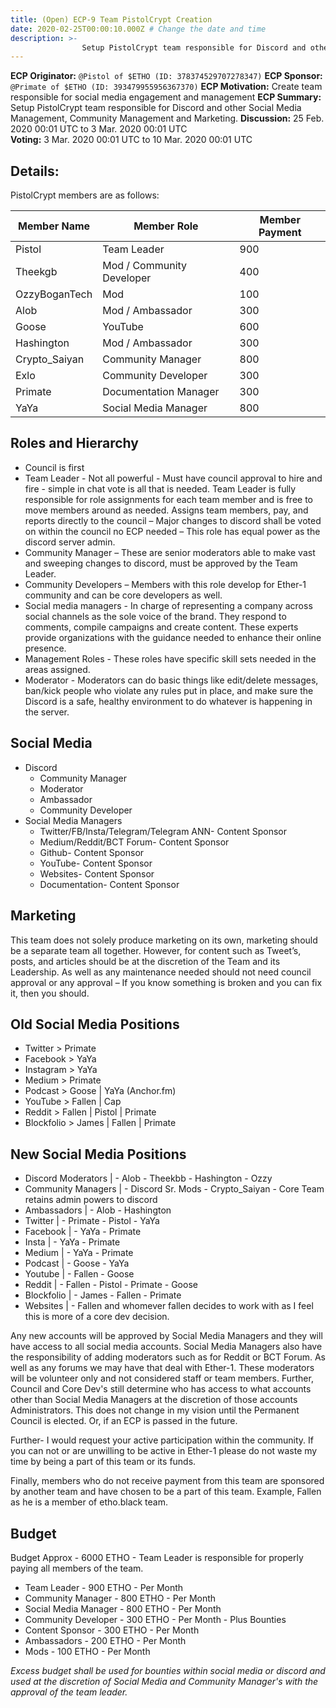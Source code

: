 ```yaml
---
title: (Open) ECP-9 Team PistolCrypt Creation
date: 2020-02-25T00:00:10.000Z # Change the date and time
description: >-
                Setup PistolCrypt team responsible for Discord and other Social Media Management, Community Management and Marketing.
---
```


**ECP Originator:** `@Pistol of $ETHO (ID: 378374529707278347)`
**ECP Sponsor:** `@Primate of $ETHO (ID: 393479955956367370)`
**ECP Motivation:** Create team responsible for social media engagement and management
**ECP Summary:** Setup PistolCrypt team responsible for Discord and other Social Media Management, Community Management and Marketing.
**Discussion:** 25 Feb. 2020 00:01 UTC to 3 Mar. 2020 00:01 UTC  
**Voting:** 3 Mar. 2020 00:01 UTC to 10 Mar. 2020 00:01 UTC  

## Details:
PistolCrypt members are as follows:

Member Name | Member Role | Member Payment
--- | --- | ---
Pistol | Team Leader | 900
Theekgb | Mod / Community Developer | 400
OzzyBoganTech | Mod| 100
Alob | Mod / Ambassador | 300
Goose | YouTube  | 600
Hashington | Mod / Ambassador | 300
Crypto_Saiyan | Community Manager | 800
Exlo | Community Developer | 300
Primate | Documentation Manager | 300
YaYa | Social Media Manager | 800

## Roles and Hierarchy
* Council is first
* Team Leader - Not all powerful - Must have council approval to hire and fire - simple in chat vote is all that is needed. Team Leader is fully responsible for role assignments for each team member and is free to move members around as needed. Assigns team members, pay, and reports directly to the council – Major changes to discord shall be voted on within the council no ECP needed – This role has equal power as the discord server admin.
* Community Manager – These are senior moderators able to make vast and sweeping changes to discord, must be approved by the Team Leader.
* Community Developers – Members with this role develop for Ether-1 community and can be core developers as well.
* Social media managers - In charge of representing a company across social channels as the sole voice of the brand. They respond to comments, compile campaigns and create content. These experts provide organizations with the guidance needed to enhance their online presence.
* Management Roles - These roles have specific skill sets needed in the areas assigned.
* Moderator - Moderators can do basic things like edit/delete messages, ban/kick people who violate any rules put in place, and make sure the Discord is a safe, healthy environment to do whatever is happening in the server.

## Social Media
* Discord
   * Community Manager
   * Moderator
   * Ambassador
   * Community Developer
* Social Media Managers
   * Twitter/FB/Insta/Telegram/Telegram ANN- Content Sponsor
   * Medium/Reddit/BCT Forum- Content Sponsor
   * Github- Content Sponsor
   * YouTube- Content Sponsor
   * Websites- Content Sponsor
   * Documentation- Content Sponsor

## Marketing
This team does not solely produce marketing on its own, marketing should be a separate team all together. However, for content such as Tweet’s, posts, and articles should be at the discretion of the Team and its Leadership. As well as any maintenance needed should not need council approval or any approval – If you know something is broken and you can fix it, then you should.

## Old Social Media Positions
* Twitter  >  Primate
* Facebook  >  YaYa
* Instagram  > YaYa
* Medium  >  Primate
* Podcast  >  Goose | YaYa (Anchor.fm)
* YouTube  >  Fallen | Cap
* Reddit > Fallen | Pistol | Primate
* Blockfolio > James | Fallen | Primate

## New Social Media Positions
* Discord Moderators | - Alob - Theekbb - Hashington - Ozzy
* Community Managers | - Discord Sr. Mods - Crypto_Saiyan - Core Team retains admin powers to discord
* Ambassadors | - Alob - Hashington
* Twitter | - Primate - Pistol - YaYa
* Facebook | - YaYa - Primate
* Insta | - YaYa - Primate
* Medium | - YaYa - Primate
* Podcast | - Goose - YaYa
* Youtube | - Fallen - Goose
* Reddit  | - Fallen - Pistol - Primate - Goose
* Blockfolio | - James - Fallen - Primate
* Websites | - Fallen and whomever fallen decides to work with as I feel this is more of a core dev decision.

Any new accounts will be approved by Social Media Managers and they will have access to all social media accounts. Social Media Managers also have the responsibility of adding moderators such as for Reddit or BCT Forum. As well as any forums we may have that deal with Ether-1. These moderators will be volunteer only and not considered staff or team members. Further, Council and Core Dev's still determine who has access to what accounts other than Social Media Managers at the discretion of those accounts Administrators. This does not change in my vision until the Permanent Council is elected. Or, if an ECP is passed in the future.

Further- I would request your active participation within the community. If you can not or are unwilling to be active in Ether-1 please do not waste my time by being a part of this team or its funds.

Finally, members who do not receive payment from this team are sponsored by another team and have chosen to be a part of this team. Example, Fallen as he is a member of etho.black team.

## Budget
Budget Approx - 6000 ETHO - Team Leader is responsible for properly paying all members of the team.

* Team Leader - 900 ETHO - Per Month
* Community Manager - 800 ETHO - Per Month
* Social Media Manager - 800 ETHO - Per Month
* Community Developer - 300 ETHO - Per Month - Plus Bounties
* Content Sponsor - 300 ETHO - Per Month
* Ambassadors - 200 ETHO - Per Month
* Mods - 100 ETHO - Per Month

_Excess budget shall be used for bounties within social media or discord and used at the discretion of Social Media and Community Manager's with the approval of the team leader._

